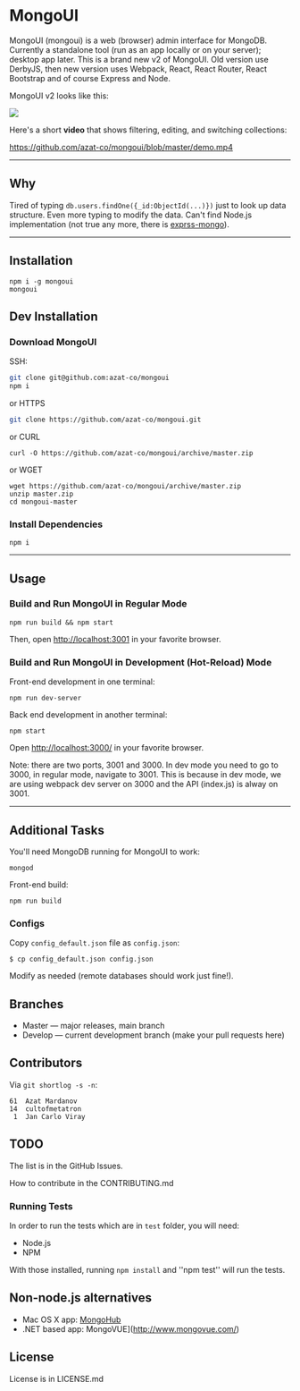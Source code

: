 # MongoUI

MongoUI (mongoui) is a web (browser) admin interface for MongoDB. Currently a standalone tool (run as an app locally or on your server); desktop app later. This is a brand new v2 of MongoUI. Old version use DerbyJS, then new version uses Webpack, React, React Router, React Bootstrap and of course Express and Node.

MongoUI v2 looks like this:

[![](https://raw.githubusercontent.com/azat-co/mongoui/master/demo-image.png)](https://raw.githubusercontent.com/azat-co/mongoui/master/demo.mp4)


Here's a short **video** that shows filtering, editing, and switching collections:

<https://github.com/azat-co/mongoui/blob/master/demo.mp4>



---


## Why

Tired of typing `db.users.findOne({_id:ObjectId(...)})` just to look up data structure. Even more typing to modify the data. Can't find Node.js implementation (not true any more, there is [exprss-mongo](https://github.com/andzdroid/mongo-express)).

---

## Installation


```
npm i -g mongoui
mongoui
```

## Dev Installation

### Download MongoUI

SSH:

```bash
git clone git@github.com:azat-co/mongoui
npm i
```

or HTTPS

```bash
git clone https://github.com/azat-co/mongoui.git

```

or CURL

```
curl -O https://github.com/azat-co/mongoui/archive/master.zip
```

or WGET

```
wget https://github.com/azat-co/mongoui/archive/master.zip
unzip master.zip
cd mongoui-master
```

### Install Dependencies

```
npm i
```


---

## Usage


### Build and Run MongoUI in Regular Mode

```
npm run build && npm start
```

Then, open <http://localhost:3001> in your favorite browser.


### Build and Run MongoUI in Development (Hot-Reload) Mode

Front-end development in one terminal:

```
npm run dev-server
```

Back end development in another terminal:

```
npm start
```


Open <http://localhost:3000/> in your favorite browser.

Note: there are two ports, 3001 and 3000. In dev mode you need to go to 3000, in regular mode, navigate to 3001. This is because in dev mode, we are using webpack dev server on 3000 and the API (index.js) is alway on 3001.

---

## Additional Tasks


You'll need MongoDB running for MongoUI to work:

```
mongod
```


Front-end build:

```
npm run build
```


### Configs

Copy `config_default.json` file as `config.json`:

```
$ cp config_default.json config.json
```

Modify as needed (remote databases should work just fine!).


## Branches

* Master — major releases, main branch
* Develop — current development branch (make your pull requests here)



## Contributors

Via `git shortlog -s -n`:

    61  Azat Mardanov
    14  cultofmetatron
     1  Jan Carlo Viray



## TODO

The list is in the GitHub Issues.

How to contribute in the CONTRIBUTING.md



### Running Tests

In order to run the tests which are in `test` folder, you will need:

* Node.js
* NPM

With those installed, running `npm install` and ''npm test'' will run the tests.


## Non-node.js alternatives

* Mac OS X app: [MongoHub](http://mongohub.todayclose.com/)
* .NET based app: MongoVUE](http://www.mongovue.com/)


## License

License is in LICENSE.md
